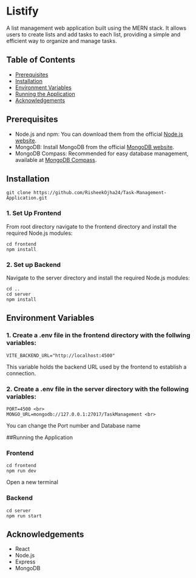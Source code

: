 # Listify
A list management web application built using the MERN stack. It allows users to create lists and add tasks to each list, providing a simple and efficient way to organize and manage tasks.


## Table of Contents

- [Prerequisites](#prerequisites)
- [Installation](#installation)
- [Environment Variables](#environment-variables)
- [Running the Application](#runnnig-the-application)
- [Acknowledgements](#acknowledgements)

## Prerequisites

- Node.js and npm: You can download them from the official [Node.js website](https://nodejs.org/).
- MongoDB: Install MongoDB from the official [MongoDB website](https://www.mongodb.com/).
- MongoDB Compass: Recommended for easy database management, available at [MongoDB Compass](https://www.mongodb.com/products/compass).

## Installation

```
git clone https://github.com/RisheekOjha24/Task-Management-Application.git
```

### 1. Set Up Frontend
From root directory navigate to the frontend directory and install the required Node.js modules:

```
cd frontend
npm install
```

### 2. Set up Backend
Navigate to the server directory and install the required Node.js modules:
```
cd ..
cd server
npm install
```

## Environment Variables

### 1. Create a .env file in the frontend directory with the follwing variables:
```
VITE_BACKEND_URL="http://localhost:4500"
```
This variable holds the backend URL used by the frontend to establish a connection.

### 2. Create a .env file in the server directory with the following variables:
```
PORT=4500 <br>
MONGO_URL=mongodb://127.0.0.1:27017/TaskManagement <br>
```
You can change the Port number and Database name

##Running the Application

### Frontend
   ```
   cd frontend
   npm run dev
   ```
Open a new terminal  

### Backend

  ```
  cd server
  npm run start
```

## Acknowledgements

- React
- Node.js
- Express
- MongoDB
